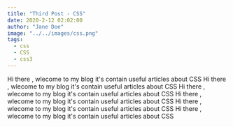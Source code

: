 ```yaml
---
title: "Third Post - CSS"
date: 2020-2-12 02:02:00
author: "Jane Doe"
image: "../../images/css.png"
tags:
  - css
  - CSS
  - css3
---
```


Hi there , wlecome to my blog it's contain useful articles about CSS
Hi there , wlecome to my blog it's contain useful articles about CSS
Hi there , wlecome to my blog it's contain useful articles about CSS
Hi there , wlecome to my blog it's contain useful articles about CSS
Hi there , wlecome to my blog it's contain useful articles about CSS
Hi there , wlecome to my blog it's contain useful articles about CSS
